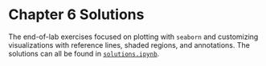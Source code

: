 # Chapter 6 Solutions

The end-of-lab exercises focused on plotting with `seaborn` and customizing visualizations with reference lines, shaded regions, and annotations. The solutions can all be found in [`solutions.ipynb`](./solutions.ipynb).
